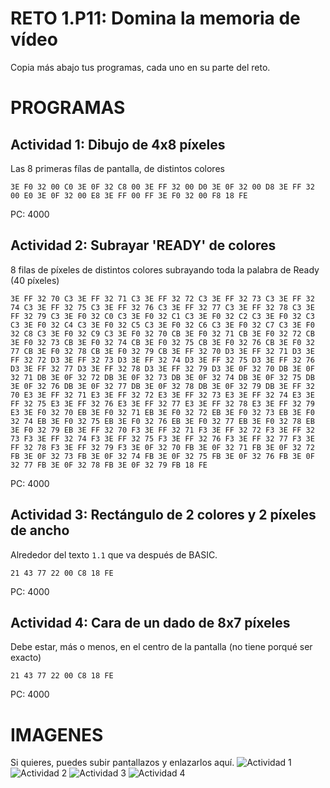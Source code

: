# RETO 1.P11: Domina la memoria de vídeo
Copia más abajo tus programas, cada uno en su parte del reto.

# PROGRAMAS

## Actividad 1: Dibujo de 4x8 píxeles
Las 8 primeras fílas de pantalla, de distintos colores
```
3E F0 32 00 C0 3E 0F 32 C8 00 3E FF 32 00 D0 3E 0F 32 00 D8 3E FF 32 00 E0 3E 0F 32 00 E8 3E FF 00 FF 3E F0 32 00 F8 18 FE
```
PC: 4000

## Actividad 2: Subrayar 'READY' de colores
8 filas de píxeles de distintos colores subrayando toda la palabra de Ready (40 píxeles)
```
3E FF 32 70 C3 3E FF 32 71 C3 3E FF 32 72 C3 3E FF 32 73 C3 3E FF 32 74 C3 3E FF 32 75 C3 3E FF 32 76 C3 3E FF 32 77 C3 3E FF 32 78 C3 3E FF 32 79 C3 3E F0 32 C0 C3 3E F0 32 C1 C3 3E F0 32 C2 C3 3E F0 32 C3 C3 3E F0 32 C4 C3 3E F0 32 C5 C3 3E F0 32 C6 C3 3E F0 32 C7 C3 3E F0 32 C8 C3 3E F0 32 C9 C3 3E F0 32 70 CB 3E F0 32 71 CB 3E F0 32 72 CB 3E F0 32 73 CB 3E F0 32 74 CB 3E F0 32 75 CB 3E F0 32 76 CB 3E F0 32 77 CB 3E F0 32 78 CB 3E F0 32 79 CB 3E FF 32 70 D3 3E FF 32 71 D3 3E FF 32 72 D3 3E FF 32 73 D3 3E FF 32 74 D3 3E FF 32 75 D3 3E FF 32 76 D3 3E FF 32 77 D3 3E FF 32 78 D3 3E FF 32 79 D3 3E 0F 32 70 DB 3E 0F 32 71 DB 3E 0F 32 72 DB 3E 0F 32 73 DB 3E 0F 32 74 DB 3E 0F 32 75 DB 3E 0F 32 76 DB 3E 0F 32 77 DB 3E 0F 32 78 DB 3E 0F 32 79 DB 3E FF 32 70 E3 3E FF 32 71 E3 3E FF 32 72 E3 3E FF 32 73 E3 3E FF 32 74 E3 3E FF 32 75 E3 3E FF 32 76 E3 3E FF 32 77 E3 3E FF 32 78 E3 3E FF 32 79 E3 3E F0 32 70 EB 3E F0 32 71 EB 3E F0 32 72 EB 3E F0 32 73 EB 3E F0 32 74 EB 3E F0 32 75 EB 3E F0 32 76 EB 3E F0 32 77 EB 3E F0 32 78 EB 3E F0 32 79 EB 3E FF 32 70 F3 3E FF 32 71 F3 3E FF 32 72 F3 3E FF 32 73 F3 3E FF 32 74 F3 3E FF 32 75 F3 3E FF 32 76 F3 3E FF 32 77 F3 3E FF 32 78 F3 3E FF 32 79 F3 3E 0F 32 70 FB 3E 0F 32 71 FB 3E 0F 32 72 FB 3E 0F 32 73 FB 3E 0F 32 74 FB 3E 0F 32 75 FB 3E 0F 32 76 FB 3E 0F 32 77 FB 3E 0F 32 78 FB 3E 0F 32 79 FB 18 FE
```
PC: 4000

## Actividad 3: Rectángulo de 2 colores y 2 píxeles de ancho
Alrededor del texto `1.1` que va después de BASIC.
```
21 43 77 22 00 C8 18 FE
```
PC: 4000

## Actividad 4: Cara de un dado de 8x7 píxeles
Debe estar, más o menos, en el centro de la pantalla (no tiene porqué ser exacto)
```
21 43 77 22 00 C8 18 FE
```
PC: 4000

# IMAGENES
Si quieres, puedes subir pantallazos y enlazarlos aquí.
![Actividad 1](/tuimagen1.png)
![Actividad 2](/tuimagen2.png)
![Actividad 3](/tuimagen3.png)
![Actividad 4](/tuimagen4.png)

